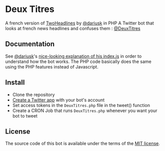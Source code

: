 # Deux Titres

A french version of [TwoHeadlines](https://github.com/dariusk/twoheadlines) by [@dariusk](https://github.com/dariusk) in PHP
A Twitter bot that looks at french news headlines and confuses them : [@DeuxTitres](https://twitter.com/DeuxTitres)

## Documentation

See [@dariusk](https://github.com/dariusk)'s [nice-looking explanation of his index.js](http://tinysubversions.com/twoheadlines/docs/) in order to understand how the bot works.
The PHP code basically does the same using the PHP features instead of Javascript.

## Install

- Clone the repository
- [Create a Twitter app](https://apps.twitter.com/) with your bot's account
- Set access tokens in the `DeuxTitres.php` file in the tweet() function
- Create a CRON Job that runs `DeuxTitres.php` whenever you want your bot to tweet

## License
The source code of this bot is available under the terms of the [MIT license](http://www.opensource.org/licenses/mit-license.php).
